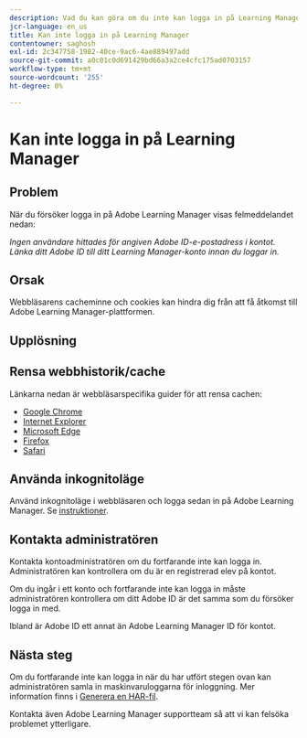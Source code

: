 ```yaml
---
description: Vad du kan göra om du inte kan logga in på Learning Manager.
jcr-language: en_us
title: Kan inte logga in på Learning Manager
contentowner: saghosh
exl-id: 2c347758-1982-40ce-9ac6-4ae889497add
source-git-commit: a0c01c0d691429bd66a3a2ce4cfc175ad0703157
workflow-type: tm+mt
source-wordcount: '255'
ht-degree: 0%

---
```


# Kan inte logga in på Learning Manager

## Problem

När du försöker logga in på Adobe Learning Manager visas felmeddelandet nedan:

*Ingen användare hittades för angiven Adobe ID-e-postadress i kontot. Länka ditt Adobe ID till ditt Learning Manager-konto innan du loggar in.*

<!--![](assets/prime-error-message.png)-->

## Orsak

Webbläsarens cacheminne och cookies kan hindra dig från att få åtkomst till Adobe Learning Manager-plattformen.

## Upplösning

## Rensa webbhistorik/cache

Länkarna nedan är webbläsarspecifika guider för att rensa cachen:

* [Google Chrome](https://support.google.com/accounts/answer/32050?co=GENIE.Platform%3DDesktop&amp;hl=en)
* [Internet Explorer](https://kb.wisc.edu/page.php?id=1514)
* [Microsoft Edge](https://www.bitdefender.com/support/how-to-clear-the-cache-and-cookies%C2%A0in-microsoft-edge-1914.html)
* [Firefox](https://kb.iu.edu/d/ahic)
* [Safari](https://oit.colorado.edu/tutorial/clear-web-browser-cache-safari-6)

## Använda inkognitoläge

Använd inkognitoläge i webbläsaren och logga sedan in på Adobe Learning Manager. Se [instruktioner](https://support.google.com/chrome/answer/95464?co=GENIE.Platform%3DDesktop&amp;hl=en&amp;oco=0).

## Kontakta administratören

Kontakta kontoadministratören om du fortfarande inte kan logga in. Administratören kan kontrollera om du är en registrerad elev på kontot.

Om du ingår i ett konto och fortfarande inte kan logga in måste administratören kontrollera om ditt Adobe ID är det samma som du försöker logga in med.

Ibland är Adobe ID ett annat än Adobe Learning Manager ID för kontot.

## Nästa steg

Om du fortfarande inte kan logga in när du har utfört stegen ovan kan administratören samla in maskinvaruloggarna för inloggning. Mer information finns i [Generera en HAR-fil](/help/migrated/kb/generate-har-file.md).

Kontakta även Adobe Learning Manager supportteam så att vi kan felsöka problemet ytterligare.
